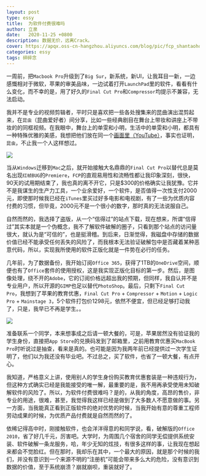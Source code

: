 ```yaml
---
layout: post
type: essy
title:  为软件付费很难吗
author: 立泉
date:   2020-11-25 +0800
description: 数据无价，远离Crack。
cover: https://apqx.oss-cn-hangzhou.aliyuncs.com/blog/pic/fcp_shantaohong.jpg
categories: essy
tags: 碎碎念
---
```


一周前，把`Macbook Pro`升级到了`Big Sur`，新系统，新UI，让我耳目一新，一边感慨相对于微软，苹果的审美品味，一边试着打开`LaunchPad`里的软件，看看有什么变化，而不幸的是，用了好久的`Final Cut Pro`和`Compressor`均提示不兼容，无法启动。

我并不是专业的视频剪辑者，平时只是喜欢把一些各处搜集来的昆曲演出混剪起来，在`昆虫`（昆曲爱好者）间分享，比如一些经典剧目在舞台上带妆和讲座上不带妆的的同框视频。在我眼中，舞台上的单雯和小明，生活中的单雯和小明，都具有一种特殊优雅的美感，我想把他们放在同一个[画面里（YouTube）](https://www.youtube.com/watch?v=tgTmFWi7XgI)，事实也证明，`昆虫`，不止我一个人这样想过。

![](https://apqx.oss-cn-hangzhou.aliyuncs.com/blog/pic/fcp_shantaohong.jpg)

当从`Windows`迁移到`Mac`之后，就开始接触大名鼎鼎的`Final Cut Pro`以替代总是莫名出现`红帧BUG`的`Premiere`，`FCP`的直观易用性和流畅性都让我印象深刻，很快，90天的试用期结束了，我也真的离不开它，只是$300的价格确实让我犹豫。它并不是我谋生的生产力工具，一个业余爱好，一个软件，是否值得一次性支付2000元，即使那时候我已经在`iTunes`里买过好多电影和电视剧，有了一些为优质内容付费的习惯，但毕竟，2000元不是一个很小的数字，那时真的无法说服自己。


自然而然的，我选择了盗版，从一个“信得过”的站点下载，现在想来，所谓“信得过”其实本就是一个伪概念，我不了解软件破解的圈子，只看到那个站点的访问量很大，就认为是“可信的”，也是挺滑稽。到后来，日渐觉得，我磁盘中存储的数据价值已经不能承受任何丢失的风险了，而我根本无法验证破解包中是否藏着某种恶意代码，所以，实现我所使用的软件正版化就是一件势在必行的任务。

几年前，为了数据备份，我开始订阅`Office 365`，获得了1TB的`OneDrive`空间，顺便也有了`Office`套件的使用授权，这是我实现正版化目标的第一步。然后，是图像处理，绕不开的`Adobe`，它的订阅价格远超出我的预期，但同样，我自认并不是专业用户，所以开源的`GIMP`也足以替代`PhotoShop`。最后，只剩下`Final Cut Pro`，我想到了苹果的教育优惠，`Final Cut Pro` + `Compressor` + `Motion` + `Logic Pro` + `Mainstage 3`，5个软件打包价1298元，依然不便宜，但已经足够打动我了，只是，我早已不再是学生。。

![](https://apqx.oss-cn-hangzhou.aliyuncs.com/blog/pic/fcp_jiaoyu.jpg)

准备联系一个同学，本来想事成之后请一顿大餐的，可是，苹果居然没有验证我的学生身份，直接把`App Store`的兑换码发到了邮箱里，之前用教育优惠买`MacBook Pro`时听说过是抽查，看来是真的。也可能是因为我两年前已经提供过一次学生证明了，他们以为我还没有毕业吧。不过总之，买了软件，也省了一顿大餐，有点开心。

我知道，严格意义上讲，使用别人的学生身份购买教育优惠套装是一种违规行为，但这种方式确实已经是我能接受的唯一解，最重要的是，我不用再承受使用未知破解软件的风险了。所以，为软件付费很难吗？是的，从我的角度，高昂的售价，非专业的用途，很难，甚至，我觉得我这样已经是做到了大多数人不愿意做的事。另一方面，当我能真正看到正版软件的绝对优势的时候，当我开始有意的尊重工程师劳动成果的时候，为优质产品付费就是自然而然的了。

依稀记得高中时，刚接触软件，也会洋洋得意的和同学说，看，破解版的`Office 2010`，省了好几千元，厉害吧。大学时，为周围几个宿舍的同学无偿提供系统安装、软件破解一条龙服务，哈，年少无知的炫技，有很多这样的事，让我现在想起来都会不觉脸红。但在那时，我却乐在其中，一个最大的原因，就是那个时候的我们，并没有意识到一个来源不明的“注册机”可能会带来多么大的危险，没有意识到数据的价值，至于系统崩溃？崩就崩呗，重装就好了。


